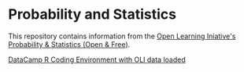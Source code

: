 # Probability and Statistics
This repository contains information from the [Open Learning Iniative's Probability & Statistics (Open & Free)](https://oli.cmu.edu/courses/probability-statistics-open-free/).

[DataCamp R Coding Environment with OLI data loaded](/oli_r.html)

